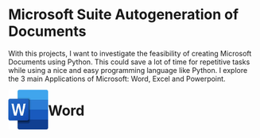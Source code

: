 # Microsoft Suite Autogeneration of Documents

With this projects, I want to investigate the feasibility of creating Microsoft Documents using Python. This could save a lot of time for repetitive tasks while using a nice and easy programming language like Python. I explore the 3 main Applications of Microsoft: Word, Excel and Powerpoint.

<img align="left" width="80" height="80" src="resources/word.jpeg" alt="Word app icon">

# Word